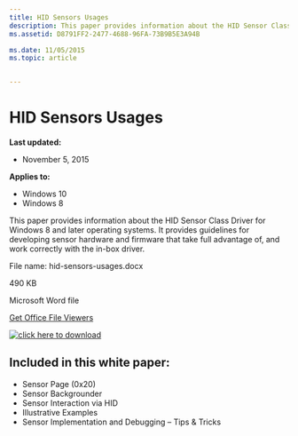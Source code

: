 ```yaml
---
title: HID Sensors Usages
description: This paper provides information about the HID Sensor Class Driver for Windows 8 and later operating systems. It provides guidelines for developing sensor hardware and firmware that take full advantage of, and work correctly with the in-box driver.
ms.assetid: D8791FF2-2477-4688-96FA-73B9B5E3A94B

ms.date: 11/05/2015
ms.topic: article


---
```



# HID Sensors Usages


**Last updated:**

-   November 5, 2015

**Applies to:**

-   Windows 10
-   Windows 8

This paper provides information about the HID Sensor Class Driver for Windows 8 and later operating systems. It provides guidelines for developing sensor hardware and firmware that take full advantage of, and work correctly with the in-box driver.

File name: hid-sensors-usages.docx

490 KB

Microsoft Word file

[Get Office File Viewers](http://office.microsoft.com/assistance/9798/viewerscvt.aspx)

[![click here to download](images/download.png)](http://download.microsoft.com/download/0/9/E/09E57656-4368-4C44-8F18-0B6B285EC10A/hid-sensors-usages.docx)

## <span id="Included_in_this_white_paper__"></span><span id="included_in_this_white_paper__"></span><span id="INCLUDED_IN_THIS_WHITE_PAPER__"></span>Included in this white paper:


-   Sensor Page (0x20)
-   Sensor Backgrounder
-   Sensor Interaction via HID
-   Illustrative Examples
-   Sensor Implementation and Debugging – Tips & Tricks





